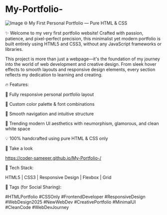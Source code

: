# My-Portfolio-
![Image](https://github.com/user-attachments/assets/be7570d9-a8df-468b-9e39-d9a15e784ef6)
🌐 My First Personal Portfolio — Pure HTML & CSS

✨ Welcome to my very first portfolio website!
Crafted with passion, patience, and pixel-perfect precision, this minimalist yet modern portfolio is built entirely using HTML5 and CSS3, without any JavaScript frameworks or libraries.

This project is more than just a webpage—it's the foundation of my journey into the world of web development and creative design. From sleek hover effects to smooth layouts and responsive design elements, every section reflects my dedication to learning and creating.

🔥 Features:

💼 Fully responsive personal portfolio layout

🎨 Custom color palette & font combinations

🧭 Smooth navigation and intuitive structure

🌈 Trending modern UI aesthetics with neumorphism, glamorous, and clean white space

💡 100% handcrafted using pure HTML & CSS only

👀 Take a look

https://coder-sameeer.github.io/My-Portfolio-/

🧩 Tech Stack:

HTML5 | CSS3 | Responsive Design | Flexbox | Grid

🚀 Tags (for Social Sharing):

#HTMLPortfolio #CSSOnly #FrontendDeveloper #ResponsiveDesign #WebDesign2025 #NewWebDev #CreativePortfolio #MinimalUI #CleanCode #WebDevJourney
